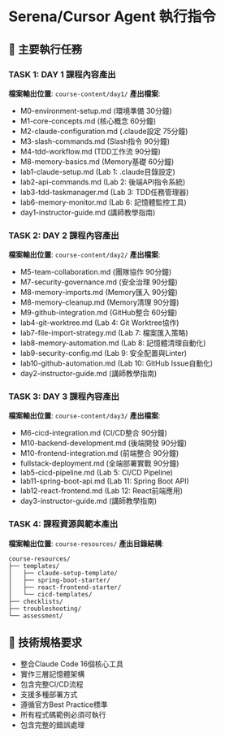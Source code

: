 # Serena/Cursor Agent 執行指令

## 🎯 主要執行任務

### TASK 1: DAY 1 課程內容產出
**檔案輸出位置**: `course-content/day1/`
**產出檔案**:
- M0-environment-setup.md (環境準備 30分鐘)
- M1-core-concepts.md (核心概念 60分鐘)
- M2-claude-configuration.md (.claude設定 75分鐘)
- M3-slash-commands.md (Slash指令 90分鐘)
- M4-tdd-workflow.md (TDD工作流 90分鐘)
- M8-memory-basics.md (Memory基礎 60分鐘)
- lab1-claude-setup.md (Lab 1: .claude目錄設定)
- lab2-api-commands.md (Lab 2: 後端API指令系統)
- lab3-tdd-taskmanager.md (Lab 3: TDD任務管理器)
- lab6-memory-monitor.md (Lab 6: 記憶體監控工具)
- day1-instructor-guide.md (講師教學指南)

### TASK 2: DAY 2 課程內容產出
**檔案輸出位置**: `course-content/day2/`
**產出檔案**:
- M5-team-collaboration.md (團隊協作 90分鐘)
- M7-security-governance.md (安全治理 90分鐘)
- M8-memory-imports.md (Memory匯入 90分鐘)
- M8-memory-cleanup.md (Memory清理 90分鐘)
- M9-github-integration.md (GitHub整合 60分鐘)
- lab4-git-worktree.md (Lab 4: Git Worktree協作)
- lab7-file-import-strategy.md (Lab 7: 檔案匯入策略)
- lab8-memory-automation.md (Lab 8: 記憶體清理自動化)
- lab9-security-config.md (Lab 9: 安全配置與Linter)
- lab10-github-automation.md (Lab 10: GitHub Issue自動化)
- day2-instructor-guide.md (講師教學指南)

### TASK 3: DAY 3 課程內容產出
**檔案輸出位置**: `course-content/day3/`
**產出檔案**:
- M6-cicd-integration.md (CI/CD整合 90分鐘)
- M10-backend-development.md (後端開發 90分鐘)
- M10-frontend-integration.md (前端整合 90分鐘)
- fullstack-deployment.md (全端部署實戰 90分鐘)
- lab5-cicd-pipeline.md (Lab 5: CI/CD Pipeline)
- lab11-spring-boot-api.md (Lab 11: Spring Boot API)
- lab12-react-frontend.md (Lab 12: React前端應用)
- day3-instructor-guide.md (講師教學指南)

### TASK 4: 課程資源與範本產出
**檔案輸出位置**: `course-resources/`
**產出目錄結構**:
```
course-resources/
├── templates/
│   ├── claude-setup-template/
│   ├── spring-boot-starter/
│   ├── react-frontend-starter/
│   └── cicd-templates/
├── checklists/
├── troubleshooting/
└── assessment/
```

## 🔧 技術規格要求
- 整合Claude Code 16個核心工具
- 實作三層記憶體架構
- 包含完整CI/CD流程
- 支援多種部署方式
- 遵循官方Best Practice標準
- 所有程式碼範例必須可執行
- 包含完整的錯誤處理